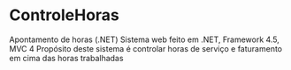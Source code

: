 # ControleHoras
Apontamento de horas (.NET)
Sistema web feito em .NET, Framework 4.5, MVC 4
Propósito deste sistema é controlar horas de serviço e faturamento em cima das horas trabalhadas
